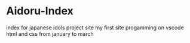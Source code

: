 # Aidoru-Index
index for japanese idols
project site my first site progamming on vscode html and css 
from january to march

